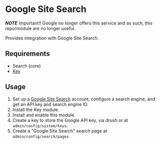 # Google Site Search

***NOTE*** Important!! Google no longer offers this service and as such, this repo/module are no longer useful.

Provides integration with Google Site Search.

## Requirements

- Search (core)
- [Key](https://www.drupal.org/project/key)

## Usage

1.  Set up a [Google Site Search](https://www.google.com/work/search/products/gss.html) account, configure a search engine, and get an API key and search engine ID.
2.  Install the Key module.
3.  Install and enable this module.
4.  Create a key to store the Google API key, via drush or at `admin/config/system/keys`.
5.  Create a "Google Site Search" search page at `admin/config/search/pages`.


